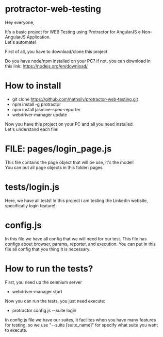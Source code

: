 # protractor-web-testing

Hey everyone,

It's a basic project for WEB Testing using Protractor for AngularJS e Non-AngularJS Application. </br>
Let's automate! </br>

First of all, you have to download/clone this project.</br>

Do you have node/npm installed on your PC? if not, you can download in this link: https://nodejs.org/en/download/

# How to install

* git clone https://github.com/nathsilv/protractor-web-testing.git </br>
* npm install -g protractor
* npm install jasmine-spec-reporter
* webdriver-manager update

Now you have this project on your PC and all you need installed.</br>
Let's understand  each file!

# FILE: pages/login_page.js

This file contains the page object that will be use, it's the model!</br>
You can put all page objects in this folder: pages

# tests/login.js

Here, we have all tests! In this project i am testing the LinkedIn website, specifically login feature! </br>

# config.js

In this file we have all config that we will need for our test. This file has configs about browser, params, reporter, and execution. You can put in this file all config that you thing it is necessary.

# How to run the tests?

First, you need up the selenium server </br>

* webdriver-manager start

Now you can run the tests, you just need execute: </br>
* protractor config.js --suite login

In config.js file we have our suites, it facilites when you have many features for testing, so we use "--suite [suite_name]"
for specify what suite you want to execute. </br>
